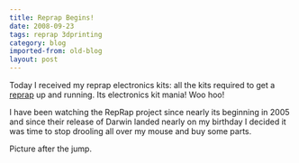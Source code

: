 ```yaml
---
title: Reprap Begins!
date: 2008-09-23
tags: reprap 3dprinting
category: blog
imported-from: old-blog
layout: post
---
```


Today I received my reprap electronics kits: all the kits required to get a [reprap](http://www.reprap.org) up and running. Its electronics kit mania! Woo hoo!

I have been watching the RepRap project since nearly its beginning in 2005 and since their release of Darwin landed nearly on my birthday I decided it was time to stop drooling all over my mouse and buy some parts.

Picture after the jump.
